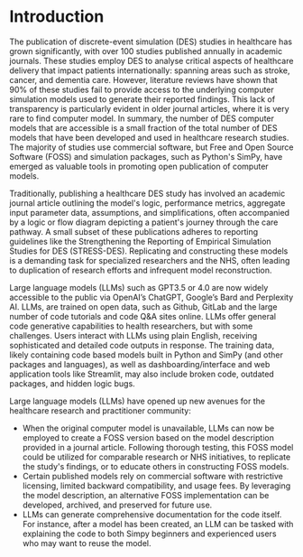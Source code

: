 # Introduction

The publication of discrete-event simulation (DES) studies in healthcare has grown significantly, with over 100 studies published annually in academic journals. These studies employ DES to analyse critical aspects of healthcare delivery that impact patients internationally: spanning areas such as stroke, cancer, and dementia care. However, literature reviews have shown that 90% of these studies fail to provide access to the underlying computer simulation models used to generate their reported findings. This lack of transparency is particularly evident in older journal articles, where it is very rare to find computer model. In summary, the number of DES computer models that are accessible is a small fraction of the total number of DES models that have been developed and used in healthcare research studies. The majority of studies use commercial software, but Free and Open Source Software (FOSS) and simulation packages, such as Python's SimPy, have emerged as valuable tools in promoting open publication of computer models.

Traditionally, publishing a healthcare DES study has involved an academic journal article outlining the model's logic, performance metrics, aggregate input parameter data, assumptions, and simplifications, often accompanied by a logic or flow diagram depicting a patient's journey through the care pathway. A small subset of these publications adheres to reporting guidelines like the Strengthening the Reporting of Empirical Simulation Studies for DES (STRESS-DES). Replicating and constructing these models is a demanding task for specialized researchers and the NHS, often leading to duplication of research efforts and infrequent model reconstruction.

Large language models (LLMs) such as GPT3.5 or 4.0 are now widely accessible to the public via OpenAI’s ChatGPT, Google’s Bard and Perplexity AI. LLMs, are trained on open data, such as Github, GitLab and the large number of code tutorials and code Q\&A sites online. LLMs offer general code generative capabilities to health researchers, but with some challenges. Users interact with LLMs using plain English, receiving sophisticated and detailed code outputs in response. The training data, likely containing code based models built in Python and SimPy (and other packages and languages), as well as dashboarding/interface and web application tools like Streamlit, may also include broken code, outdated packages, and hidden logic bugs. 

Large language models (LLMs) have opened up new avenues for the healthcare research and practitioner community:

*  When the original computer model is unavailable, LLMs can now be employed to create a FOSS version based on the model description provided in a journal article. Following thorough testing, this FOSS model could be utilized for comparable research or NHS initiatives, to replicate the study's findings, or to educate others in constructing FOSS models.
* Certain published models rely on commercial software with restrictive licensing, limited backward compatibility, and usage fees. By leveraging the model description, an alternative FOSS implementation can be developed, archived, and preserved for future use.
* LLMs can generate comprehensive documentation for the code itself. For instance, after a model has been created, an LLM can be tasked with explaining the code to both Simpy beginners and experienced users who may want to reuse the model.